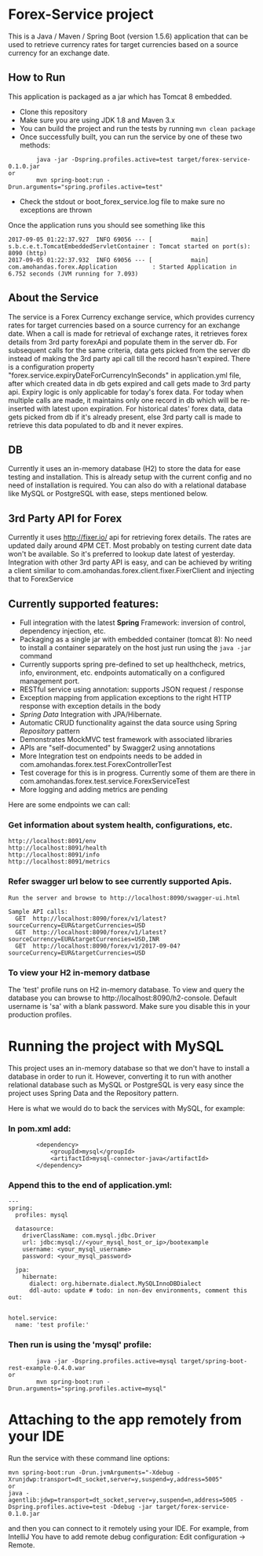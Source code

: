 # Forex-Service project

This is a Java / Maven / Spring Boot (version 1.5.6) application that can be used to retrieve currency rates for target currencies based on a source currency for an exchange date.


## How to Run 

This application is packaged as a jar which has Tomcat 8 embedded.

* Clone this repository 
* Make sure you are using JDK 1.8 and Maven 3.x
* You can build the project and run the tests by running ```mvn clean package```
* Once successfully built, you can run the service by one of these two methods:
```
        java -jar -Dspring.profiles.active=test target/forex-service-0.1.0.jar
or
        mvn spring-boot:run -Drun.arguments="spring.profiles.active=test"
```
* Check the stdout or boot_forex_service.log file to make sure no exceptions are thrown

Once the application runs you should see something like this

```
2017-09-05 01:22:37.927  INFO 69056 --- [           main] s.b.c.e.t.TomcatEmbeddedServletContainer : Tomcat started on port(s): 8090 (http)
2017-09-05 01:22:37.932  INFO 69056 --- [           main] com.amohandas.forex.Application          : Started Application in 6.752 seconds (JVM running for 7.093)
```

## About the Service

The service is a Forex Currency exchange service, which provides currency rates for target currencies based on a source currency for an exchange date.
When a call is made for retrieval of exchange rates, it retrieves forex details from 3rd party forexApi and populate them in the server db.
For subsequent calls for the same criteria, data gets picked from the server db instead of making the 3rd party api call till the record hasn't expired.
There is a configuration property "forex.service.expiryDateForCurrencyInSeconds" in application.yml file, after which created data in db gets expired and call gets made to 3rd party api.
Expiry logic is only applicable for today's forex data. For today when multiple calls are made, it maintains only one record in db which will be re-inserted with latest upon expiration.
For historical dates' forex data, data gets picked from db if it's already present, else 3rd party call is made to retrieve this data populated to db and it never expires.

## DB
Currently it uses an in-memory database (H2) to store the data for ease testing and installation. This is already setup with the current config and no need of installation is required.
You can also do with a relational database like MySQL or PostgreSQL with ease, steps mentioned below.

## 3rd Party API for Forex
Currently it uses http://fixer.io/ api for retrieving forex details.
The rates are updated daily around 4PM CET.
Most probably on testing current date data won't be available.
So it's preferred to lookup date latest of yesterday.
Integration with other 3rd party API is easy, and can be achieved by writing a client similiar to com.amohandas.forex.client.fixer.FixerClient and injecting that to ForexService

## Currently supported features:

* Full integration with the latest **Spring** Framework: inversion of control, dependency injection, etc.
* Packaging as a single jar with embedded container (tomcat 8): No need to install a container separately on the host just run using the ``java -jar`` command
* Currently supports spring pre-defined to set up healthcheck, metrics, info, environment, etc. endpoints automatically on a configured management port.
* RESTful service using annotation: supports JSON request / response
* Exception mapping from application exceptions to the right HTTP response with exception details in the body
* *Spring Data* Integration with JPA/Hibernate.
* Automatic CRUD functionality against the data source using Spring *Repository* pattern
* Demonstrates MockMVC test framework with associated libraries
* APIs are "self-documented" by Swagger2 using annotations
* More Integration test on endpoints needs to be added in com.amohandas.forex.test.ForexControllerTest
* Test coverage for this is in progress. Currently some of them are there in com.amohandas.forex.test.service.ForexServiceTest
* More logging and adding metrics are pending

Here are some endpoints we can call:

### Get information about system health, configurations, etc.

```
http://localhost:8091/env
http://localhost:8091/health
http://localhost:8091/info
http://localhost:8091/metrics
```

### Refer swagger url below to see currently supported Apis.

```
Run the server and browse to http://localhost:8090/swagger-ui.html

Sample API calls:
  GET  http://localhost:8090/forex/v1/latest?sourceCurrency=EUR&targetCurrencies=USD
  GET  http://localhost:8090/forex/v1/latest?sourceCurrency=EUR&targetCurrencies=USD,INR
  GET  http://localhost:8090/forex/v1/2017-09-04?sourceCurrency=EUR&targetCurrencies=USD
```

### To view your H2 in-memory datbase

The 'test' profile runs on H2 in-memory database. To view and query the database you can browse to http://localhost:8090/h2-console. Default username is 'sa' with a blank password. Make sure you disable this in your production profiles.

# Running the project with MySQL

This project uses an in-memory database so that we don't have to install a database in order to run it.
However, converting it to run with another relational database such as MySQL or PostgreSQL is very easy since the project uses Spring Data and the Repository pattern.

Here is what we would do to back the services with MySQL, for example:

### In pom.xml add: 

```
        <dependency>
            <groupId>mysql</groupId>
            <artifactId>mysql-connector-java</artifactId>
        </dependency>
```

### Append this to the end of application.yml: 

```
---
spring:
  profiles: mysql

  datasource:
    driverClassName: com.mysql.jdbc.Driver
    url: jdbc:mysql://<your_mysql_host_or_ip>/bootexample
    username: <your_mysql_username>
    password: <your_mysql_password>

  jpa:
    hibernate:
      dialect: org.hibernate.dialect.MySQLInnoDBDialect
      ddl-auto: update # todo: in non-dev environments, comment this out:


hotel.service:
  name: 'test profile:'
```

### Then run is using the 'mysql' profile:

```
        java -jar -Dspring.profiles.active=mysql target/spring-boot-rest-example-0.4.0.war
or
        mvn spring-boot:run -Drun.arguments="spring.profiles.active=mysql"
```

# Attaching to the app remotely from your IDE

Run the service with these command line options:

```
mvn spring-boot:run -Drun.jvmArguments="-Xdebug -Xrunjdwp:transport=dt_socket,server=y,suspend=y,address=5005"
or
java -agentlib:jdwp=transport=dt_socket,server=y,suspend=n,address=5005 -Dspring.profiles.active=test -Ddebug -jar target/forex-service-0.1.0.jar
```
and then you can connect to it remotely using your IDE. For example, from IntelliJ You have to add remote debug configuration: Edit configuration -> Remote.
